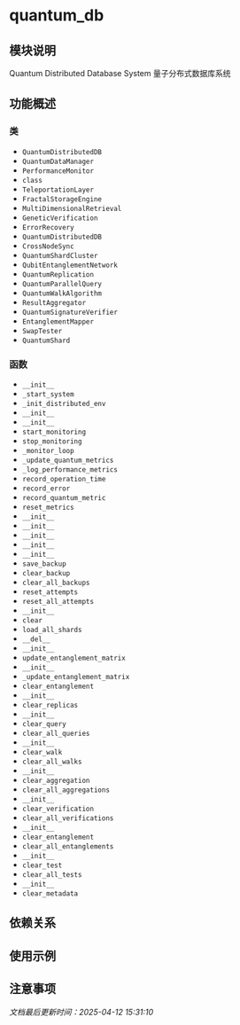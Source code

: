 # quantum_db

## 模块说明
Quantum Distributed Database System
量子分布式数据库系统

## 功能概述

### 类

- `QuantumDistributedDB`
- `QuantumDataManager`
- `PerformanceMonitor`
- `class`
- `TeleportationLayer`
- `FractalStorageEngine`
- `MultiDimensionalRetrieval`
- `GeneticVerification`
- `ErrorRecovery`
- `QuantumDistributedDB`
- `CrossNodeSync`
- `QuantumShardCluster`
- `QubitEntanglementNetwork`
- `QuantumReplication`
- `QuantumParallelQuery`
- `QuantumWalkAlgorithm`
- `ResultAggregator`
- `QuantumSignatureVerifier`
- `EntanglementMapper`
- `SwapTester`
- `QuantumShard`

### 函数

- `__init__`
- `_start_system`
- `_init_distributed_env`
- `__init__`
- `__init__`
- `start_monitoring`
- `stop_monitoring`
- `_monitor_loop`
- `_update_quantum_metrics`
- `_log_performance_metrics`
- `record_operation_time`
- `record_error`
- `record_quantum_metric`
- `reset_metrics`
- `__init__`
- `__init__`
- `__init__`
- `__init__`
- `__init__`
- `save_backup`
- `clear_backup`
- `clear_all_backups`
- `reset_attempts`
- `reset_all_attempts`
- `__init__`
- `clear`
- `load_all_shards`
- `__del__`
- `__init__`
- `update_entanglement_matrix`
- `__init__`
- `_update_entanglement_matrix`
- `clear_entanglement`
- `__init__`
- `clear_replicas`
- `__init__`
- `clear_query`
- `clear_all_queries`
- `__init__`
- `clear_walk`
- `clear_all_walks`
- `__init__`
- `clear_aggregation`
- `clear_all_aggregations`
- `__init__`
- `clear_verification`
- `clear_all_verifications`
- `__init__`
- `clear_entanglement`
- `clear_all_entanglements`
- `__init__`
- `clear_test`
- `clear_all_tests`
- `__init__`
- `clear_metadata`

## 依赖关系

## 使用示例

## 注意事项

*文档最后更新时间：2025-04-12 15:31:10*